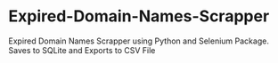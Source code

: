 # Expired-Domain-Names-Scrapper
Expired Domain Names Scrapper using Python and Selenium Package. Saves to SQLite and Exports to CSV File
